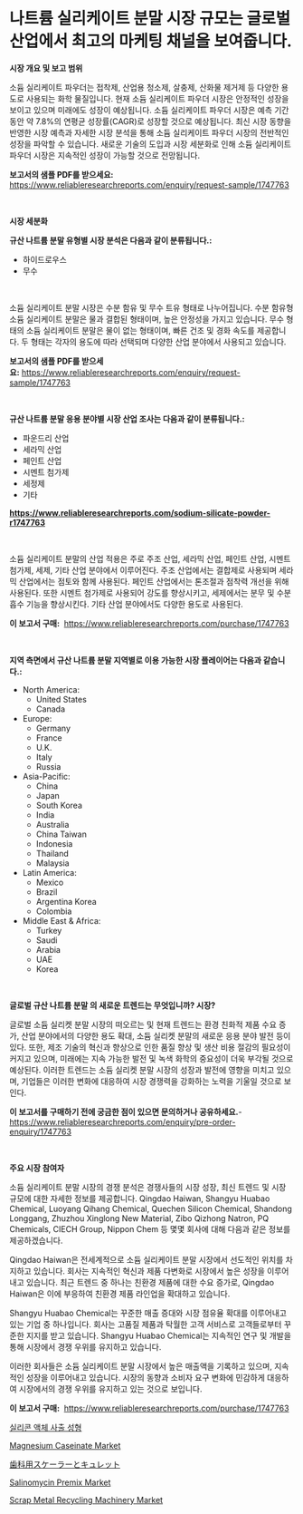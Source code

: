 <p><h1>나트륨 실리케이트 분말 시장 규모는 글로벌 산업에서 최고의 마케팅 채널을 보여줍니다.</h1></p><p><strong>시장 개요 및 보고 범위</strong></p>
<p><p>소듐 실리케이트 파우더는 접착제, 산업용 청소제, 살충제, 산화물 제거제 등 다양한 용도로 사용되는 화학 물질입니다. 현재 소듐 실리케이트 파우더 시장은 안정적인 성장을 보이고 있으며 미래에도 성장이 예상됩니다. 소듐 실리케이트 파우더 시장은 예측 기간 동안 약 7.8%의 연평균 성장률(CAGR)로 성장할 것으로 예상됩니다. 최신 시장 동향을 반영한 시장 예측과 자세한 시장 분석을 통해 소듐 실리케이트 파우더 시장의 전반적인 성장을 파악할 수 있습니다. 새로운 기술의 도입과 시장 세분화로 인해 소듐 실리케이트 파우더 시장은 지속적인 성장이 가능할 것으로 전망됩니다.</p></p>
<p><strong>보고서의 샘플 PDF를 받으세요:</strong> <a href="https://www.reliableresearchreports.com/enquiry/request-sample/1747763">https://www.reliableresearchreports.com/enquiry/request-sample/1747763</a></p>
<p>&nbsp;</p>
<p><strong>시장 세분화</strong></p>
<p><strong>규산 나트륨 분말 유형별 시장 분석은 다음과 같이 분류됩니다.:</strong></p>
<p><ul><li>하이드로우스</li><li>무수</li></ul></p>
<p>&nbsp;</p>
<p><p>소듐 실리케이트 분말 시장은 수분 함유 및 무수 트유 형태로 나누어집니다. 수분 함유형 소듐 실리케이트 분말은 물과 결합된 형태이며, 높은 안정성을 가지고 있습니다. 무수 형태의 소듐 실리케이트 분말은 물이 없는 형태이며, 빠른 건조 및 경화 속도를 제공합니다. 두 형태는 각자의 용도에 따라 선택되며 다양한 산업 분야에서 사용되고 있습니다.</p></p>
<p><strong>보고서의 샘플 PDF를 받으세요:</strong>&nbsp;<a href="https://www.reliableresearchreports.com/enquiry/request-sample/1747763">https://www.reliableresearchreports.com/enquiry/request-sample/1747763</a></p>
<p>&nbsp;</p>
<p><strong> 규산 나트륨 분말 응용 분야별 시장 산업 조사는 다음과 같이 분류됩니다.:</strong></p>
<p><ul><li>파운드리 산업</li><li>세라믹 산업</li><li>페인트 산업</li><li>시멘트 첨가제</li><li>세정제</li><li>기타</li></ul></p>
<p><strong><a href="https://www.reliableresearchreports.com/sodium-silicate-powder-r1747763">https://www.reliableresearchreports.com/sodium-silicate-powder-r1747763</a></strong></p>
<p>&nbsp;</p>
<p><p>소듐 실리케이트 분말의 산업 적용은 주로 주조 산업, 세라믹 산업, 페인트 산업, 시멘트 첨가제, 세제, 기타 산업 분야에서 이루어진다. 주조 산업에서는 결합제로 사용되며 세라믹 산업에서는 점토와 함께 사용된다. 페인트 산업에서는 톤조절과 점착력 개선을 위해 사용된다. 또한 시멘트 첨가제로 사용되어 강도를 향상시키고, 세제에서는 분무 및 수분 흡수 기능을 향상시킨다. 기타 산업 분야에서도 다양한 용도로 사용된다.</p></p>
<p><strong>이 보고서 구매:</strong>&nbsp; <a href="https://www.reliableresearchreports.com/purchase/1747763">https://www.reliableresearchreports.com/purchase/1747763</a></p>
<p>&nbsp;</p>
<p><strong>지역 측면에서 규산 나트륨 분말 지역별로 이용 가능한 시장 플레이어는 다음과 같습니다.:</strong></p>
<p><ul>
    <li>
        North America:
        <ul>
            <li>United States</li>
            <li>Canada</li>
        </ul>
    </li>
    <li>
        Europe:
        <ul>
            <li>Germany</li>
            <li>France</li>
            <li>U.K.</li>
            <li>Italy</li>
            <li>Russia</li>
        </ul>
    </li>
    <li>
        Asia-Pacific:
        <ul>
            <li>China</li>
            <li>Japan</li>
            <li>South Korea</li>
            <li>India</li>
            <li>Australia</li>
            <li>China Taiwan</li>
            <li>Indonesia</li>
            <li>Thailand</li>
            <li>Malaysia</li>
        </ul>
    </li>
    <li>
        Latin America:
        <ul>
            <li>Mexico</li>
            <li>Brazil</li>
            <li>Argentina Korea</li>
            <li>Colombia</li>
        </ul>
    </li>
    <li>
        Middle East & Africa:
        <ul>
            <li>Turkey</li>
            <li>Saudi</li>
            <li>Arabia</li>
            <li>UAE</li>
            <li>Korea</li>
        </ul>
    </li>
    </ul></p>
<p>&nbsp;</p>
<p><strong>글로벌 규산 나트륨 분말 의 새로운 트렌드는 무엇입니까? 시장?</strong></p>
<p><p>글로벌 소듐 실리켓 분말 시장의 떠오르는 및 현재 트렌드는 환경 친화적 제품 수요 증가, 산업 분야에서의 다양한 용도 확대, 소듐 실리켓 분말의 새로운 응용 분야 발전 등이 있다. 또한, 제조 기술의 혁신과 향상으로 인한 품질 향상 및 생산 비용 절감의 필요성이 커지고 있으며, 미래에는 지속 가능한 발전 및 녹색 화학의 중요성이 더욱 부각될 것으로 예상된다. 이러한 트렌드는 소듐 실리켓 분말 시장의 성장과 발전에 영향을 미치고 있으며, 기업들은 이러한 변화에 대응하여 시장 경쟁력을 강화하는 노력을 기울일 것으로 보인다.</p></p>
<p><strong>이 보고서를 구매하기 전에 궁금한 점이 있으면 문의하거나 공유하세요.</strong>- <a href="https://www.reliableresearchreports.com/enquiry/pre-order-enquiry/1747763">https://www.reliableresearchreports.com/enquiry/pre-order-enquiry/1747763</a></p>
<p>&nbsp;</p>
<p><strong>주요 시장 참여자</strong></p>
<p><p>소듐 실리케이트 분말 시장의 경쟁 분석은 경쟁사들의 시장 성장, 최신 트렌드 및 시장 규모에 대한 자세한 정보를 제공합니다. Qingdao Haiwan, Shangyu Huabao Chemical, Luoyang Qihang Chemical, Quechen Silicon Chemical, Shandong Longgang, Zhuzhou Xinglong New Material, Zibo Qizhong Natron, PQ Chemicals, CIECH Group, Nippon Chem 등 몇몇 회사에 대해 다음과 같은 정보를 제공하겠습니다.</p><p>Qingdao Haiwan은 전세계적으로 소듐 실리케이트 분말 시장에서 선도적인 위치를 차지하고 있습니다. 회사는 지속적인 혁신과 제품 다변화로 시장에서 높은 성장을 이루어내고 있습니다. 최근 트렌드 중 하나는 친환경 제품에 대한 수요 증가로, Qingdao Haiwan은 이에 부응하여 친환경 제품 라인업을 확대하고 있습니다.</p><p>Shangyu Huabao Chemical는 꾸준한 매출 증대와 시장 점유율 확대를 이루어내고 있는 기업 중 하나입니다. 회사는 고품질 제품과 탁월한 고객 서비스로 고객들로부터 꾸준한 지지를 받고 있습니다. Shangyu Huabao Chemical는 지속적인 연구 및 개발을 통해 시장에서 경쟁 우위를 유지하고 있습니다.</p><p>이러한 회사들은 소듐 실리케이트 분말 시장에서 높은 매출액을 기록하고 있으며, 지속적인 성장을 이루어내고 있습니다. 시장의 동향과 소비자 요구 변화에 민감하게 대응하여 시장에서의 경쟁 우위를 유지하고 있는 것으로 보입니다.</p></p>
<p><strong>이 보고서 구매:</strong>&nbsp;&nbsp;<a href="https://www.reliableresearchreports.com/purchase/1747763">https://www.reliableresearchreports.com/purchase/1747763</a></p>
<p><p><a href="https://github.com/Howaoole34545/Market-Research-Report-List-1/blob/main/595837625679.md">실리콘 액체 사출 성형</a></p><p><a href="https://issuu.com/reportprime-2/docs/magnesium-caseinate-market-size-2030.pptx">Magnesium Caseinate Market</a></p><p><a href="https://github.com/AaronVargas43/Market-Research-Report-List-1/blob/main/548241228340.md">歯科用スケーラーとキュレット</a></p><p><a href="https://issuu.com/reportprime-2/docs/salinomycin-premix-market-size-2030.pptx">Salinomycin Premix Market</a></p><p><a href="https://github.com/julyju69/Market-Research-Report-List-2/blob/main/scrap-metal-recycling-machinery-market.md">Scrap Metal Recycling Machinery Market</a></p></p>